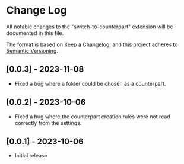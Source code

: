 # Change Log

All notable changes to the "switch-to-counterpart" extension will be documented in this file.

The format is based on [Keep a Changelog](https://keepachangelog.com/en/1.0.0/),
and this project adheres to [Semantic Versioning](https://semver.org/spec/v2.0.0.html).

## [0.0.3] - 2023-11-08

 - Fixed a bug where a folder could be chosen as a counterpart.

## [0.0.2] - 2023-10-06

 - Fixed a bug where the counterpart creation rules were not read correctly from the settings.

## [0.0.1] - 2023-10-06

- Initial release
